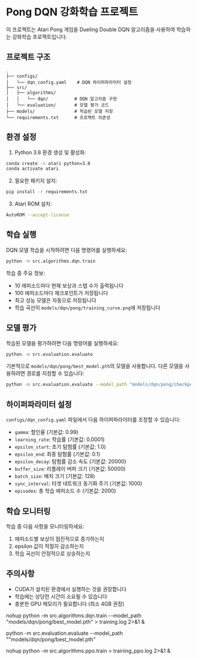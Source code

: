 # Pong DQN 강화학습 프로젝트

이 프로젝트는 Atari Pong 게임을 Dueling Double DQN 알고리즘을 사용하여 학습하는 강화학습 프로젝트입니다.

## 프로젝트 구조

```
.
├── configs/
│   └── dqn_config.yaml    # DQN 하이퍼파라미터 설정
├── src/
│   ├── algorithms/
│   │   └── dqn/          # DQN 알고리즘 구현
│   └── evaluation/       # 모델 평가 코드
├── models/               # 학습된 모델 저장
└── requirements.txt      # 프로젝트 의존성
```

## 환경 설정

1. Python 3.8 환경 생성 및 활성화:
```bash
conda create -n atari python=3.8
conda activate atari
```

2. 필요한 패키지 설치:
```bash
pip install -r requirements.txt
```

3. Atari ROM 설치:
```bash
AutoROM --accept-license
```

## 학습 실행

DQN 모델 학습을 시작하려면 다음 명령어를 실행하세요:

```bash
python -m src.algorithms.dqn.train
```

학습 중 주요 정보:
- 10 에피소드마다 현재 보상과 스텝 수가 출력됩니다
- 100 에피소드마다 체크포인트가 저장됩니다
- 최고 성능 모델은 자동으로 저장됩니다
- 학습 곡선이 `models/dqn/pong/training_curve.png`에 저장됩니다

## 모델 평가

학습된 모델을 평가하려면 다음 명령어를 실행하세요:

```bash
python -m src.evaluation.evaluate
```

기본적으로 `models/dqn/pong/best_model.pth`의 모델을 사용합니다.
다른 모델을 사용하려면 경로를 지정할 수 있습니다:

```bash
python -m src.evaluation.evaluate --model_path "models/dqn/pong/checkpoints/model_episode_1000.pth"
```

## 하이퍼파라미터 설정

`configs/dqn_config.yaml` 파일에서 다음 하이퍼파라미터를 조정할 수 있습니다:

- `gamma`: 할인율 (기본값: 0.99)
- `learning_rate`: 학습률 (기본값: 0.0001)
- `epsilon_start`: 초기 탐험률 (기본값: 1.0)
- `epsilon_end`: 최종 탐험률 (기본값: 0.1)
- `epsilon_decay`: 탐험률 감소 속도 (기본값: 20000)
- `buffer_size`: 리플레이 버퍼 크기 (기본값: 50000)
- `batch_size`: 배치 크기 (기본값: 128)
- `sync_interval`: 타겟 네트워크 동기화 주기 (기본값: 1000)
- `episodes`: 총 학습 에피소드 수 (기본값: 2000)

## 학습 모니터링

학습 중 다음 사항을 모니터링하세요:
1. 에피소드별 보상이 점진적으로 증가하는지
2. epsilon 값이 적절히 감소하는지
3. 학습 곡선이 안정적으로 상승하는지

## 주의사항

- CUDA가 설치된 환경에서 실행하는 것을 권장합니다
- 학습에는 상당한 시간이 소요될 수 있습니다
- 충분한 GPU 메모리가 필요합니다 (최소 4GB 권장)


nohup python -m src.algorithms.dqn.train --model_path "models/dqn/pong/best_model.pth" > training.log 2>&1 &

python -m src.evaluation.evaluate --model_path ""models/dqn/pong/best_model.pth"

nohup python -m src.algorithms.ppo.train > training_ppo.log 2>&1 &